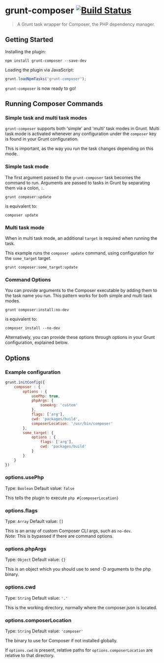 # grunt-composer [![Build Status](https://travis-ci.org/voceconnect/grunt-composer.png?branch=master)](https://travis-ci.org/voceconnect/grunt-composer)

> A Grunt task wrapper for Composer, the PHP dependency manager.

## Getting Started

Installing the plugin:

```shell
npm install grunt-composer --save-dev
```

Loading the plugin via JavaScript:

```js
grunt.loadNpmTasks('grunt-composer');
```

`grunt-composer` is now ready to go!

## Running Composer Commands

### Simple task and multi task modes

`grunt-composer` supports both 'simple' and 'multi' task modes in Grunt.
Multi task mode is activated whenever any configuration under the `composer`
key is found in your Grunt configuration.

This is important, as the way you run the task changes depending on this mode. 

### Simple task mode

The first argument passed to the `grunt-composer` task becomes the command to 
run. Arguments are passed to tasks in Grunt by separating them via a colon, 
`:`.

```shell
grunt composer:update
```

is equivalent to:

```shell
composer update
```

### Multi task mode

When in multi task mode, an additional `target` is required when running the
task.

This example runs the `composer update` command, using configuration for the
`some_target` target.

```shell
grunt composer:some_target:update
```

### Command Options

You can provide arguments to the Composer executable by adding them to the 
task name you run. This pattern works for both simple and multi task modes.

```shell
grunt composer:install:no-dev
```

is equivalent to:

```shell
composer install --no-dev
```

Alternatively, you can provide these options through options in your Grunt
configuration, explained below.

## Options

### Example configuration

```js
grunt.initConfig({
    composer : {
        options : {
            usePhp: true,
            phpArgs: {
                someArg: 'custom'
            },
            flags: ['arg'],
            cwd: 'packages/build',
            composerLocation: '/usr/bin/composer'
        },
        some_target: {
            options : {
                flags: ['arg'],
                cwd: 'packages/build'
            }
        }
    }
})
```

### options.usePhp
Type: `Boolean`
Default value: `false`

This tells the plugin to execute `php #{composerLocation}`

### options.flags
Type: `Array`
Default value: `[]`

This is an array of custom Composer CLI args, such as `no-dev`.  
_Note_: This is bypassed if there are command options.

### options.phpArgs
Type: `Object`
Default value: `{}`

This is an object which you should use to send -D arguments to the php binary.

### options.cwd
Type: `String`
Default value: `'.'`

This is the working directory, normally where the composer.json is located.

### options.composerLocation
Type: `String`
Default value: `'composer'`

The binary to use for Composer if not installed globally.

If `options.cwd` is present, relative paths for `options.composerLocation` 
are relative to that directory.

